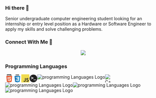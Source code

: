### Hi there 👋
<p align="left">
Senior undergraduate computer engineering student looking for an internship or entry level position as a Hardware or Software Engineer to apply my skills and solve challenging problems.
</p>

### Connect With Me 🤝
<p align="center">
<a href="https://www.linkedin.com/in/ernesto-ruiz-375897156/">
    <img src="https://img.shields.io/badge/LinkedIn-Ernesto Ruiz-blue" />
  </a>
</p>

### Programming Languages

<img align="left" alt="HTML5" width="26px" src="https://raw.githubusercontent.com/github/explore/80688e429a7d4ef2fca1e82350fe8e3517d3494d/topics/html/html.png" />
<img align="left" alt="CSS3" width="26px" src="https://raw.githubusercontent.com/github/explore/80688e429a7d4ef2fca1e82350fe8e3517d3494d/topics/css/css.png" />
<img align="left" alt="JavaScript" width="26px" src="https://raw.githubusercontent.com/github/explore/80688e429a7d4ef2fca1e82350fe8e3517d3494d/topics/javascript/javascript.png" />
<img align="left" alt="Terminal" width="26px" src="https://raw.githubusercontent.com/github/explore/80688e429a7d4ef2fca1e82350fe8e3517d3494d/topics/terminal/terminal.png" />
<img align="left" src="https://cdn.jsdelivr.net/npm/@programming-languages-logos/c@0.0.3/c_24x24.png" alt="programming Languages Logo">
<img align="left" src="https://raw.githubusercontent.com/isocpp/logos/master/cpp_logo.png" alt="C++ Logo" width="26px" height="26px" />
<img align="left" src="https://cdn.jsdelivr.net/npm/@programming-languages-logos/java@0.0.0/java_24x24.png" alt="programming Languages Logo">
<img align="left" src="https://cdn.jsdelivr.net/npm/@programming-languages-logos/python@0.0.0/python_24x24.png" alt="programming Languages Logo">
<img src="https://cdn.jsdelivr.net/npm/@programming-languages-logos/swift@0.0.0/swift_24x24.png" alt="programming Languages Logo">
<!--
**unique-Creations/unique-Creations** is a ✨ _special_ ✨ repository because its `README.md` (this file) appears on your GitHub profile.

Here are some ideas to get you started:

- 🔭 I’m currently working on ...
- 🌱 I’m currently learning ...
- 👯 I’m looking to collaborate on ...
- 🤔 I’m looking for help with ...
- 💬 Ask me about ...
- 📫 How to reach me: ...
- 😄 Pronouns: ...
- ⚡ Fun fact: ...
-->
